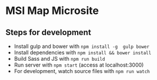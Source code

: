 # MSI Map Microsite

## Steps for development
- Install gulp and bower with `npm install -g  gulp bower`
- Install dependencies with `npm install && bower install`
- Build Sass and JS with `npm run build`
- Run server with `npm start` (access at localhost:3000)
- For development, watch source files with `npm run watch`
